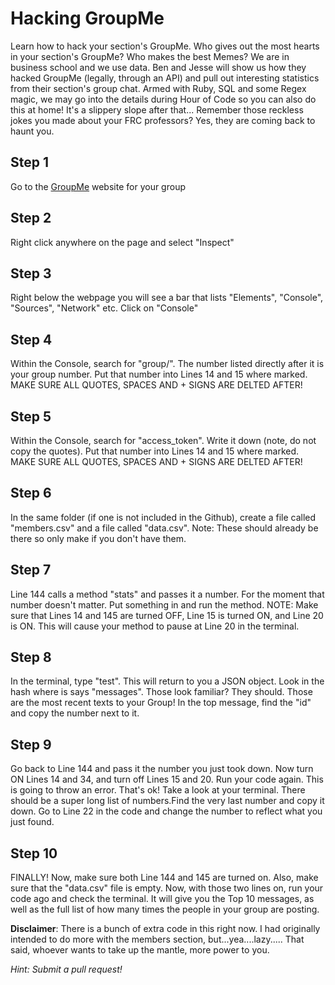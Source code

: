 # Hacking GroupMe
Learn how to hack your section's GroupMe. Who gives out the most hearts in your section's GroupMe? Who makes the best Memes? We are in business school and we use data. Ben and Jesse will show us how they hacked GroupMe (legally, through an API) and pull out interesting statistics from their section's group chat. Armed with Ruby, SQL and some Regex magic, we may go into the details during Hour of Code so you can also do this at home! It's a slippery slope after that... Remember those reckless jokes you made about your FRC professors? Yes, they are coming back to haunt you.

## Step 1
Go to the [GroupMe](http://groupme.com) website for your group

## Step 2
Right click anywhere on the page and select "Inspect"

## Step 3
Right below the webpage you will see a bar that lists "Elements", "Console", "Sources", "Network" etc. Click on "Console"

## Step 4
Within the Console, search for "group/". The number listed directly after it is your group number. Put that number into Lines 14 and 15 where marked. MAKE SURE ALL QUOTES, SPACES AND + SIGNS ARE DELTED AFTER!

## Step 5
Within the Console, search for "access_token". Write it down (note, do not copy the quotes). Put that number into Lines 14 and 15 where marked. MAKE SURE ALL QUOTES, SPACES AND + SIGNS ARE DELTED AFTER!

## Step 6
In the same folder (if one is not included in the Github), create a file called "members.csv" and a file called "data.csv". Note: These should already be there so only make if you don't have them.

## Step 7
Line 144 calls a method "stats" and passes it a number. For the moment that number doesn't matter. Put something in and run the method. NOTE: Make sure that Lines 14 and 145 are turned OFF, Line 15 is turned ON, and Line 20 is ON. This will cause your method to pause at Line 20 in the terminal.

## Step 8
In the terminal, type "test". This will return to you a JSON object. Look in the hash where is says "messages". Those look familiar? They should. Those are the most recent texts to your Group! In the top message, find the "id" and copy the number next to it.

## Step 9
Go back to Line 144 and pass it the number you just took down. Now turn ON Lines 14 and 34, and turn off Lines 15 and 20. Run your code again. This is going to throw an error. That's ok! Take a look at your terminal. There should be a super long list of numbers.Find the very last number and copy it down. Go to Line 22 in the code and change the number to reflect what you just found.

## Step 10
FINALLY! Now, make sure both Line 144 and 145 are turned on. Also, make sure that the "data.csv" file is empty. Now, with those two lines on, run your code ago and check the terminal. It will give you the Top 10 messages, as well as the full list of how many times the people in your group are posting.


**Disclaimer**: There is a bunch of extra code in this right now. I had originally intended to do more with the members section, but...yea....lazy..... That said, whoever wants to take up the mantle, more power to you. 

*Hint: Submit a pull request!*
